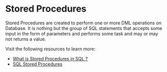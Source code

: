 # Stored Procedures

Stored Procedures are created to perform one or more DML operations on Database. It is nothing but the group of SQL statements that accepts some input in the form of parameters and performs some task and may or may not returns a value. 

Visit the following resources to learn more:

- [What is Stored Procedures in SQL ?](https://www.geeksforgeeks.org/what-is-stored-procedures-in-sql/)
- [SQL Stored Procedures](https://www.programiz.com/sql/stored-procedures)
